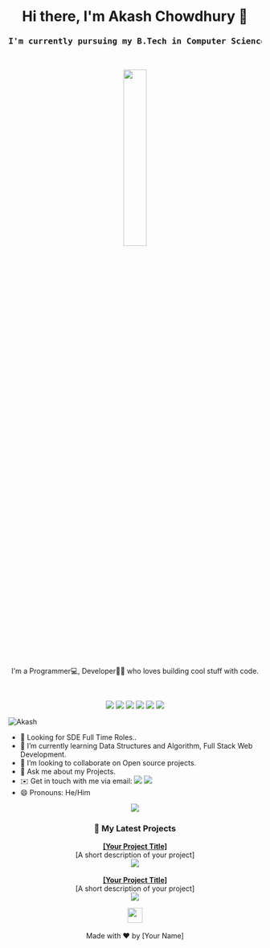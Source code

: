 <!-- Your header -->
<h1 align="center">Hi there, I'm Akash Chowdhury 👋</h1>
<h3 align="center"><pre>I'm currently pursuing my B.Tech in Computer Science & Engineering from NIT Agartala.</pre></h3> <br>

<!-- Your introduction -->
<p align="center">
  <img src="https://github.com/Ayushparikh-code/Ayushparikh-code/blob/main/coding-freak%20(1).gif" width="30%">
  <br> <br>
  I'm a Programmer💻, Developer👨‍💻  who loves building cool stuff with code.
</p> <br>

<!-- Your skills -->
<p align="center">
  <img src="https://img.shields.io/badge/Code-[C++]-informational?style=flat&logo=[Your programming language logo]&logoColor=white&color=[Your color]">
  <img src="https://img.shields.io/badge/Code-[Your second top programming language]-informational?style=flat&logo=[Your programming language logo]&logoColor=white&color=[Your color]">
  <img src="https://img.shields.io/badge/Code-[Your third top programming language]-informational?style=flat&logo=[Your programming language logo]&logoColor=white&color=[Your color]">
  <img src="https://img.shields.io/badge/Tools-[Your top tool or technology]-informational?style=flat&logo=[Your tool logo]&logoColor=white&color=[Your color]">
  <img src="https://img.shields.io/badge/Tools-[Your second top tool or technology]-informational?style=flat&logo=[Your tool logo]&logoColor=white&color=[Your color]">
  <img src="https://img.shields.io/badge/Tools-[Your third top tool or technology]-informational?style=flat&logo=[Your tool logo]&logoColor=white&color=[Your color]">
</p>

<!-- Visitors Badge -->
<p align=left"> <img src="https://komarev.com/ghpvc/?username=Akash-Chowdhury&label=Profile%20views&color=0e75b6&style=flat" alt="Akash" /> </p>

<!-- Your content -->
- 👀 Looking for SDE Full Time Roles..
- 🌱  I’m currently learning Data Structures and Algorithm, Full Stack Web Development.
- 👯 I’m looking to collaborate on Open source projects.
- 💬 Ask me about my Projects.
- ✉️  Get in touch with me via email: [<img src="https://img.shields.io/badge/GMAIL-informational?style=flat&logo=[Your programming language logo]&logoColor=white&color=red">](mailto:chowdhuryakash950@gmail.com)   <a href="https://www.linkedin.com/in/akash-chowdhury-224467225/"><img src="https://img.shields.io/badge/LINKIDN-informational?style=flat&logo=[Your programming language logo]&logoColor=white&color=blue"></a>
- 😄 Pronouns: He/Him

<!-- Your GitHub stats -->
<p align="center">
  <img src="https://github-readme-stats.vercel.app/api?username=Akash-Chowdhury&show_icons=true&theme=radical">
</p>

<!-- Your latest projects -->
<h3 align="center">🚀 My Latest Projects</h3>

<p align="center">
  <a href="Your project link"><b>[Your Project Title]</b></a>
  <br/>
  [A short description of your project]
  <br/>
  <a href="Your project link"><img src="Your project image URL"></a>
  <br/>
  <br/>
  <a href="Your project link"><b>[Your Project Title]</b></a>
  <br/>
  [A short description of your project]
  <br/>
  <a href="Your project link"><img src="Your project image URL"></a>

</p>
<!-- Your footer -->
<p align="center">
  <a href="Your website link"><img src="Your logo URL" width="30"></a>
  <br/>
  <br/>
  Made with ❤️ by [Your Name]
</p>
